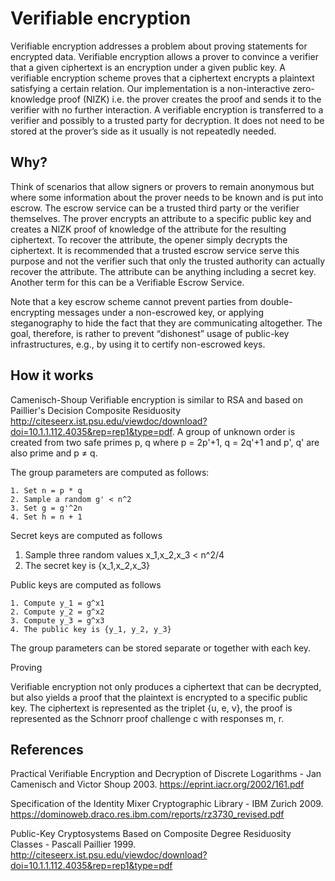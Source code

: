 # Verifiable encryption

Verifiable encryption addresses a problem about proving statements for encrypted data. Verifiable encryption allows a prover to convince a verifier that a given ciphertext is an encryption under a given public key. A verifiable encryption scheme proves that a ciphertext encrypts a plaintext satisfying a certain relation. Our implementation is a non-interactive zero-knowledge proof (NIZK) i.e. the prover creates the proof and sends it to the verifier with no further interaction.
A verifiable encryption is transferred to a verifier and possibly to a trusted party for decryption. It does not need to be stored at the prover’s side as it usually is not repeatedly needed.

## Why?
Think of scenarios that allow signers or provers to remain anonymous but where some information about the prover needs to be known and is put into escrow. The escrow service can be a trusted third party or the verifier themselves. The prover encrypts an attribute to a specific public key and creates a NIZK proof of knowledge of the attribute for the resulting ciphertext. To recover the attribute, the opener simply decrypts the ciphertext. It is recommended that a trusted escrow service serve this purpose and not the verifier such that only the trusted authority can actually recover the attribute. The attribute can be anything including a secret key. Another term for this can be a Verifiable Escrow Service.

Note that a key escrow scheme cannot prevent parties from double-encrypting messages under a non-escrowed key, or applying steganography to hide the fact that they are communicating altogether. The goal, therefore, is rather to prevent “dishonest” usage of public-key infrastructures, e.g., by using it to certify non-escrowed keys.

## How it works

Camenisch-Shoup Verifiable encryption is similar to RSA and based on
Paillier's Decision Composite Residuosity http://citeseerx.ist.psu.edu/viewdoc/download?doi=10.1.1.112.4035&rep=rep1&type=pdf. A group of unknown order is created from two safe primes p, q where p = 2p'+1, q = 2q'+1 and p', q' are also prime and p &ne; q.

The group parameters are computed as follows:

    1. Set n = p * q
    2. Sample a random g' < n^2
    3. Set g = g'^2n
    4. Set h = n + 1

Secret keys are computed as follows

1. Sample three random values x_1,x_2,x_3 < n^2/4
2. The secret key is {x_1,x_2,x_3}

Public keys are computed as follows

    1. Compute y_1 = g^x1
    2. Compute y_2 = g^x2
    3. Compute y_3 = g^x3
    4. The public key is {y_1, y_2, y_3}

The group parameters can be stored separate or together with each key.

Proving

Verifiable encryption not only produces a ciphertext that can be decrypted, but also yields a proof that the plaintext is encrypted to a specific public key.
The ciphertext is represented as the triplet {u, e, v}, the proof is represented as the Schnorr proof challenge c with responses m, r.

## References

Practical Verifiable Encryption and Decryption of Discrete Logarithms - Jan Camenisch and Victor Shoup 2003. https://eprint.iacr.org/2002/161.pdf

Specification of the Identity Mixer Cryptographic Library - IBM Zurich 2009. https://dominoweb.draco.res.ibm.com/reports/rz3730_revised.pdf

Public-Key Cryptosystems Based on Composite Degree Residuosity Classes - Pascall Paillier 1999. http://citeseerx.ist.psu.edu/viewdoc/download?doi=10.1.1.112.4035&rep=rep1&type=pdf
